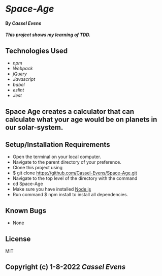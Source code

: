 # _Space-Age_

#### By _**Cassel Evens**_

#### _This project shows my learning of TDD._

## Technologies Used

* _npm_
* _Webpack_
* _jQuery_
* _Javascript_
* _babel_
* _eslint_
* _Jest_

## Space Age creates a calculator that can calculate what your age would be on planets in our solar-system.

## Setup/Installation Requirements

* Open the terminal on your local computer.
* Navigate to the parent directory of your preference.
* Clone this project using 
* $ git clone https://github.com/Cassel-Evens/Space-Age.git
* Navigate to the top level of the directory with the command 
* cd Space-Age
* Make sure you have installed [Node js](https://nodejs.org/en/)
* Run command 
 $ npm install
 to install all dependencies.

## Known Bugs
* None



## License
MIT


Copyright (c) 1-8-2022 _Cassel Evens_
----------------------------------------
